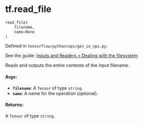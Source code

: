 <div itemscope itemtype="http://developers.google.com/ReferenceObject">
<meta itemprop="name" content="tf.read_file" />
</div>

# tf.read_file

``` python
read_file(
    filename,
    name=None
)
```



Defined in `tensorflow/python/ops/gen_io_ops.py`.

See the guide: [Inputs and Readers > Dealing with the filesystem](../../../api_guides/python/io_ops.md#Dealing_with_the_filesystem)

Reads and outputs the entire contents of the input filename.

#### Args:

* <b>`filename`</b>: A `Tensor` of type `string`.
* <b>`name`</b>: A name for the operation (optional).


#### Returns:

A `Tensor` of type `string`.